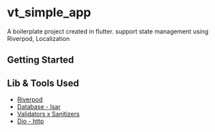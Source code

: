 # vt_simple_app

A boilerplate project created in flutter.
support state management using Riverpod, Localization



## Getting Started




## Lib & Tools Used
* [Riverpod](https://riverpod.dev)
* [Database - Isar](https://isar.dev)
* [Validators x Sanitizers](https://pub.dev/packages/validators)
* [Dio - http](https://pub.dev/packages/dio)